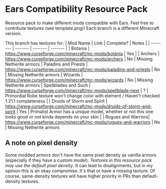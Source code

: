 # Ears Compatibility Resource Pack
Resource pack to make different mods compatible with Ears. Feel free to contribute textures (see template.png)!
Each branch is a different Minecraft version.

This branch has textures for:
| Mod Name | Link | Complete? | Notes |
| -------- | ------- | ------- |  ------- |
| Botania | https://www.curseforge.com/minecraft/mc-mods/botania | Yes |
| Archers | https://www.curseforge.com/minecraft/mc-mods/archers | No | Missing Netherite armors
| Paladins and Priests | https://www.curseforge.com/minecraft/mc-mods/paladins-and-priests | No |  Missing Netherite armors
| Wizards | https://www.curseforge.com/minecraft/mc-mods/wizards | No | Missing Netherite armors
| Spellblades and Such | https://www.curseforge.com/minecraft/mc-mods/spellblade-next | ? | Primordial Robe texture won't change color with element / Haven't checked 1.21.1 completeness |
| Druids of Storm and Spirit | https://www.curseforge.com/minecraft/mc-mods/druids-of-storm-and-spirit | Yes | Primalist Armor has a unique model, whether or not this one looks good or not kinda depends on your skin |
| Rogues and Warriors| https://www.curseforge.com/minecraft/mc-mods/rogues-and-warriors | No |  Missing Netherite armors

## A note on pixel density
Some modded armors don't have the same pixel density as vanilla armors (especially if they have a custom model). 
*Textures in this resource pack may use the default pixel density*. It can lead to disalignments, but in my opinion this is an okay compromise. It's that or have a missing texture.
Of course, same-density textures will have higher priority in PRs than default-density textures.
